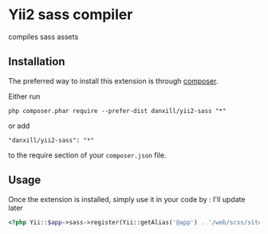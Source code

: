 Yii2 sass compiler
==================
compiles sass assets

Installation
------------

The preferred way to install this extension is through [composer](http://getcomposer.org/download/).

Either run

```
php composer.phar require --prefer-dist danxill/yii2-sass "*"
```

or add

```
"danxill/yii2-sass": "*"
```

to the require section of your `composer.json` file.


Usage
-----

Once the extension is installed, simply use it in your code by  :
I'll update later
```php
<?php Yii::$app->sass->register(Yii::getAlias('@app') . '/web/scss/site.scss'); ?>```